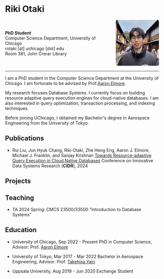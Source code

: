 # Riki Otaki
<div style="display: flex; align-items: center;">
  <div>
    <strong>PhD Student</strong><br>
    Computer Science Department, University of Chicago<br>
    rotaki [at] uchicago [dot] edu<br>
    Room 381, John Crerar Library
  </div>
  <div style="margin-left: 30px;">
    <img src="profile.jpeg" alt="Riki Otaki" style="width: 150px; height: 150px; border-radius: 5px;" />
  </div>
</div>

---


I am a PhD student in the Computer Science Department at the University of Chicago. I am fortunate to be advised by Prof.[Aaron Elmore](https://people.cs.uchicago.edu/~aelmore/). 

My research focuses Database Systems. I currently focus on building resource adaptive query execution engines for cloud-native databases.
I am also interested in query optimization, transaction processing, and indexing techniques.

Before joining UChicago, I obtained my Bachelor's degree in Aerospace Engineering from the University of Tokyo.


## Publications
* Rui Liu, Jun Hyuk Chang, Riki Otaki, Zhe Heng Eng, Aaron J. Elmore, Michael J. Franklin, and Sanjay Krishnan
  [Towards Resource-adaptive Query Execution in Cloud Native Databases](https://www.cidrdb.org/cidr2024/papers/p34-liu.pdf)
  Conference on Innovative Data Systems Research (**CIDR**), 2024 


## Projects

## Teaching
* TA 2024 Spring: CMCS 23500/33500 "Introduction to Database Systems"

## Education
* University of Chicago, Sep 2022 - Present
  PhD in Computer Science, Advisor: Prof. [Aaron Elmore](https://people.cs.uchicago.edu/~aelmore/)
* University of Tokyo, Mar 2017 - Mar 2022 
  Bachelor in Aerospace Engineering, Advisor: Prof. [Takehisa Yairi](https://ailab.t.u-tokyo.ac.jp/en/)

* Uppsala University, Aug 2019 - Jun 2020
  Exchange Student
